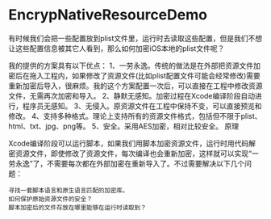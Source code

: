 # EncrypNativeResourceDemo

有时候我们会把一些配置放到plist文件里，运行时去读取这些配置，但是我们不想让这些配置信息被其它人看到，那么如何加密iOS本地的plist文件呢？

我的提供的方案具有以下优点：
1、一劳永逸。传统的做法是在外部把资源文件加密后在拖入工程内，如果修改了资源文件(比如plist配置文件可能会经常修改)需要重新加密后导入，很麻烦。我的这个方案配置一次后，可以直接在工程中修改资源文件，无需再次加密和导入。
2、静默无感知。加密过程在Xcode编译阶段自动进行，程序员无感知。
3、无侵入。原资源文件在工程中保持不变，可以直接预览和修改。
4、支持多种格式。理论上支持所有的资源文件格式，包括但不限于plist、html、txt、jpg、png等。
5、安全。采用AES加密，相对比较安全。
原理

Xcode编译阶段可以运行脚本，如果我们用脚本加密资源文件，运行时用代码解密资源文件，即使修改了资源文件，每次编译也会重新加密，这样就可以实现“一劳永逸”了，不需要每次都在外部加密在重新导入了。不过需要解决以下几个问题：

    寻找一套脚本语言和原生语言匹配的加密库。
    如何保护原始资源文件的安全？
    脚本加密后的文件存放在哪里能够在运行时读取到？

